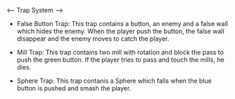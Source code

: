 <-- Trap System -->

- False Button Trap:
This trap contains a button, an enemy and a false wall which hides the enemy.
When the player push the button, the false wall disappear and the enemy moves to catch the player.

- Mill Trap:
This trap contains two mill with rotation and block the pass to push the green button.
If the player tries to pass and touch the mills, he dies.

- Sphere Trap:
This trap contanis a Sphere which falls when the blue button is pushed and smash the player.
